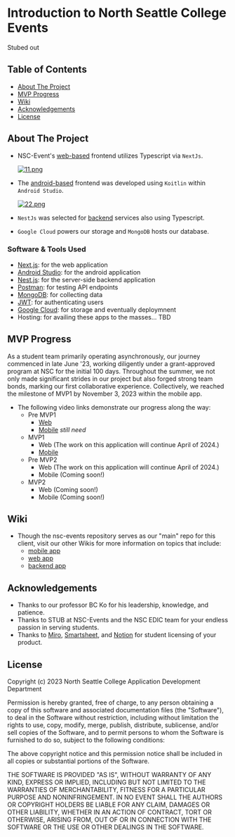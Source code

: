 # Introduction to North Seattle College Events
Stubed out
 
## Table of Contents
- [About The Project](#about-the-project)
- [MVP Progress](#mvp-progress)
- [Wiki](#wiki)
- [Acknowledgements](#acknowledgements)
- [License](#license)
 
## About The Project
- NSC-Event's [web-based](https://github.com/SeattleColleges/nsc-events-nextjs) frontend utilizes Typescript via `NextJs`.

   [![11.png](https://i.postimg.cc/QCC5CzXf/11.png)](https://postimg.cc/tn07m2n6)

- The [android-based](https://github.com/SeattleColleges/nsc-events-android) frontend was developed using `Koitlin` within `Android Studio`.

  [![22.png](https://i.postimg.cc/hPkX9vD8/22.png)](https://postimg.cc/Wh7pV2Jt)

- `NestJs` was selected for [backend](https://github.com/SeattleColleges/nsc-events-nestjs) services also using Typescript. 

- `Google Cloud` powers our storage and `MongoDB` hosts our database.

### Software & Tools Used
- [Next.js](https://nextjs.org/): for the web application
- [Android Studio](https://developer.android.com/studio?gclid=Cj0KCQiAmNeqBhD4ARIsADsYfTekXQtjhqJ8cl8GBV4Lmza-3twj7fpJ6BC73tf5vPeYJYChgA9M3JAaAlGTEALw_wcB&gclsrc=aw.ds): for the android application
- [Nest.js](https://nestjs.com/): for the server-side backend application 
- [Postman](https://www.postman.com/): for testing API endpoints
- [MongoDB](https://www.mongodb.com/): for collecting data
- [JWT](https://jwt.io/): for authenticating users
- [Google Cloud](https://cloud.google.com/gcp?utm_source=google&utm_medium=cpc&utm_campaign=na-US-all-en-dr-bkws-all-all-trial-e-dr-1605212&utm_content=text-ad-none-any-DEV_c-CRE_665735450627-ADGP_Hybrid+%7C+BKWS+-+EXA+%7C+Txt_Google+Cloud-KWID_43700077223807304-kwd-6458750523&utm_term=KW_google%20cloud-ST_google+cloud&gad_source=1&gclid=Cj0KCQiAgqGrBhDtARIsAM5s0_lZss9iNTytw2uZ_WJ8_H0PGVmFvXwkK06n99z0LeosNebnEEVAkI4aAoWCEALw_wcB&gclsrc=aw.ds): for storage and eventually deploymnent
- Hosting: for availing these apps to the masses... TBD
 
## MVP Progress
As a student team primarily operating asynchronously, our journey commenced in late June '23, working diligently under a grant-approved program at NSC for the initial 100 days. Throughout the summer, we not only made significant strides in our project but also forged strong team bonds, marking our first collaborative experience. Collectively, we reached the milestone of MVP1 by November 3, 2023 within the mobile app.
- The following video links demonstrate our progress along the way:
	- Pre MVP1
		- [Web](https://www.youtube.com/watch?v=0t_JNORHuo0) 
		- [Mobile]() *still need*
	- MVP1
		- Web (The work on this application will continue April of 2024.)
		- [Mobile](https://www.youtube.com/watch?v=i3xTs-7_xp8)
	- Pre MVP2
		- Web (The work on this application will continue April of 2024.)
		- Mobile (Coming soon!)
	- MVP2
		- Web (Coming soon!)
   		- Mobile (Coming soon!)
 
## Wiki
- Though the nsc-events repository serves as our "main" repo for this client, visit our other Wikis for more information on topics that include:
  - [mobile app](https://github.com/SeattleColleges/nsc-events-android/wiki)
  - [web app](https://github.com/SeattleColleges/nsc-events-nextjs/wiki)
  - [backend app](https://github.com/SeattleColleges/nsc-events-nestjs/wiki)
 
## Acknowledgements
- Thanks to our professor BC Ko for his leadership, knowledge, and patience.
- Thanks to STUB at NSC-Events and the NSC EDIC team for your endless passion in serving students.
- Thanks to [Miro](https://miro.com/app/dashboard/), [Smartsheet](https://www.smartsheet.com/welcome-customers-home), and [Notion](https://www.notion.so/product?utm_source=google&utm_campaign=2075789710&utm_medium=80211061601&utm_content=500427479647&utm_term=notion&targetid=kwd-312974742&gad_source=1&gclid=Cj0KCQiAgqGrBhDtARIsAM5s0_kCuNK8I-F-4u_Mj1ClGopPfB_VlD-Ris4aRIu9ospGViBIqqjhXqYaAgWpEALw_wcB) for student licensing of your product. 
 
## License
Copyright (c) 2023 North Seattle College Application Development Department

Permission is hereby granted, free of charge, to any person obtaining a copy of this software and associated documentation files (the "Software"), to deal in the Software without restriction, including without limitation the rights to use, copy, modify, merge, publish, distribute, sublicense, and/or sell copies of the Software, and to permit persons to whom the Software is furnished to do so, subject to the following conditions:

The above copyright notice and this permission notice shall be included in all copies or substantial portions of the Software.

THE SOFTWARE IS PROVIDED "AS IS", WITHOUT WARRANTY OF ANY KIND, EXPRESS OR IMPLIED, INCLUDING BUT NOT LIMITED TO THE WARRANTIES OF MERCHANTABILITY, FITNESS FOR A PARTICULAR PURPOSE AND NONINFRINGEMENT. IN NO EVENT SHALL THE AUTHORS OR COPYRIGHT HOLDERS BE LIABLE FOR ANY CLAIM, DAMAGES OR OTHER LIABILITY, WHETHER IN AN ACTION OF CONTRACT, TORT OR OTHERWISE, ARISING FROM, OUT OF OR IN CONNECTION WITH THE SOFTWARE OR THE USE OR OTHER DEALINGS IN THE SOFTWARE.
